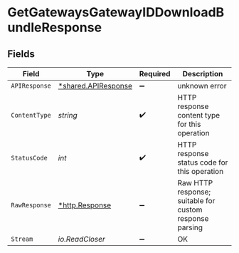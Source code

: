 # GetGatewaysGatewayIDDownloadBundleResponse


## Fields

| Field                                                     | Type                                                      | Required                                                  | Description                                               |
| --------------------------------------------------------- | --------------------------------------------------------- | --------------------------------------------------------- | --------------------------------------------------------- |
| `APIResponse`                                             | [*shared.APIResponse](../../models/shared/apiresponse.md) | :heavy_minus_sign:                                        | unknown error                                             |
| `ContentType`                                             | *string*                                                  | :heavy_check_mark:                                        | HTTP response content type for this operation             |
| `StatusCode`                                              | *int*                                                     | :heavy_check_mark:                                        | HTTP response status code for this operation              |
| `RawResponse`                                             | [*http.Response](https://pkg.go.dev/net/http#Response)    | :heavy_minus_sign:                                        | Raw HTTP response; suitable for custom response parsing   |
| `Stream`                                                  | *io.ReadCloser*                                           | :heavy_minus_sign:                                        | OK                                                        |